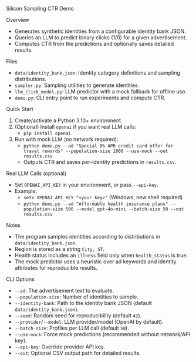 Silicon Sampling CTR Demo

Overview
- Generates synthetic identities from a configurable identity bank JSON.
- Queries an LLM to predict binary clicks (1/0) for a given advertisement.
- Computes CTR from the predictions and optionally saves detailed results.

Files
- `data/identity_bank.json`: Identity category definitions and sampling distributions.
- `sampler.py`: Sampling utilities to generate identities.
- `llm_click_model.py`: LLM predictor with a mock fallback for offline use.
- `demo.py`: CLI entry point to run experiments and compute CTR.

Quick Start
1) Create/activate a Python 3.10+ environment.
2) (Optional) Install `openai` if you want real LLM calls:
   - `pip install openai`
3) Run with mock LLM (no network required):
   - `python demo.py --ad "Special 0% APR credit card offer for travel rewards" --population-size 1000 --use-mock --out results.csv`
   - Outputs CTR and saves per-identity predictions in `results.csv`.

Real LLM Calls (optional)
- Set `OPENAI_API_KEY` in your environment, or pass `--api-key`.
- Example:
  - `setx OPENAI_API_KEY "<your_key>"` (Windows, new shell required)
  - `python demo.py --ad "Affordable health insurance plans" --population-size 500 --model gpt-4o-mini --batch-size 50 --out results.csv`

Notes
- The program samples identities according to distributions in `data/identity_bank.json`.
- Region is stored as a string `City, ST`.
- Health status includes an `illness` field only when `health_status` is true.
- The mock predictor uses a heuristic over ad keywords and identity attributes for reproducible results.

CLI Options
- `--ad`: The advertisement text to evaluate.
- `--population-size`: Number of identities to sample.
- `--identity-bank`: Path to the identity bank JSON (default `data/identity_bank.json`).
- `--seed`: Random seed for reproducibility (default `42`).
- `--provider`/`--model`: LLM provider/model (OpenAI by default).
- `--batch-size`: Profiles per LLM call (default `50`).
- `--use-mock`: Force mock predictions (recommended without network/API key).
- `--api-key`: Override provider API key.
- `--out`: Optional CSV output path for detailed results.

